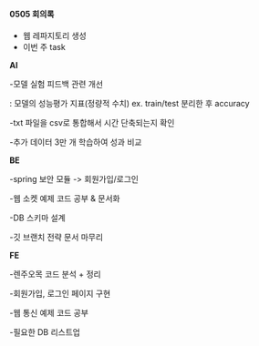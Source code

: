 #### 0505 회의록

- 웹 레파지토리 생성
- 이번 주 task




**AI**

-모델 실험 피드백 관련 개선

: 모델의 성능평가 지표(정량적 수치)  ex. train/test 분리한 후 accuracy

-txt 파일을 csv로 통합해서 시간 단축되는지 확인

-추가 데이터 3만 개 학습하여 성과 비교




**BE**

-spring 보안 모듈 -> 회원가입/로그인

-웹 소켓 예제 코드 공부 & 문서화

-DB 스키마 설계

-깃 브랜치 전략 문서 마무리




**FE**

-렌주오목 코드 분석 + 정리

-회원가입, 로그인 페이지 구현

-웹 통신 예제 코드 공부 

-필요한 DB 리스트업

